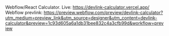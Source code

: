 Webflow/React Calculator. 
Live: https://devlink-calculator.vercel.app/
Webflow prevlink: https://preview.webflow.com/preview/devlink-calculator?utm_medium=preview_link&utm_source=designer&utm_content=devlink-calculator&preview=1c93d605a6a1db31bee832c4a3cfb99d&workflow=preview